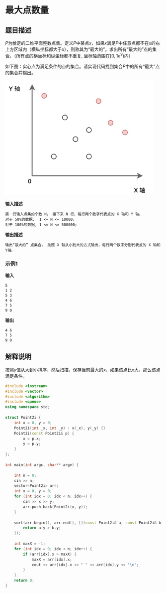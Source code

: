 # 最大点数量

## 题目描述

$P$为给定的二维平面整数点集。定义$P$中某点$x$，如果$x$满足$P$中任意点都不在$x$的右上方区域内（横纵坐标都大于$x$），则称其为“最大的”。求出所有“最大的”点的集合。（所有点的横坐标和纵坐标都不重复, 坐标轴范围在$[0, 1e^9)$内）

如下图：实心点为满足条件的点的集合。请实现代码找到集合$P$中的所有“最大”点的集合并输出。

![最大点数量](images/max_points.png)

**输入描述**
```
第一行输入点集的个数 N， 接下来 N 行，每行两个数字代表点的 X 轴和 Y 轴。
对于 50%的数据,  1 <= N <= 10000;
对于 100%的数据, 1 <= N <= 500000;
```

**输出描述**
```
输出“最大的” 点集合， 按照 X 轴从小到大的方式输出，每行两个数字分别代表点的 X 轴和 Y轴。
```

### 示例1

**输入**
```
5
1 2
5 3
4 6
7 5
9 0
```

**输出**
```
4 6
7 5
9 0
```

## 解释说明

按照$y$值从大到小排序，然后扫描，保存当前最大的$x$，如果该点比$x$大，那么该点满足条件。

```C++
#include <iostream>
#include <vector>
#include <algorithm>
#include <queue>
using namespace std;

struct Point2i {
    int x = 0, y = 0;
    Point2i(int _x, int _y) : x(_x), y(_y) {}
    Point2i(const Point2i& p) {
        x = p.x;
        y = p.y;
    }
};

int main(int argc, char** argv) {

    int n = 0;
    cin >> n;
    vector<Point2i> arr;
    int x = 0, y = 0;
    for (int idx = 0; idx < n; idx++) {
        cin >> x >> y;
        arr.push_back(Point2i(x, y));
    }

    sort(arr.begin(), arr.end(), [](const Point2i& a, const Point2i& b) {
        return a.y > b.y;
    });

    int maxX = -1;
    for (int idx = 0; idx < n; idx++) {
        if (arr[idx].x > maxX) {
            maxX = arr[idx].x;
            cout << arr[idx].x << " " << arr[idx].y << "\n";
        }
    }
    return 0;
}
```